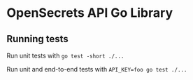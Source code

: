 # OpenSecrets API Go Library

## Running tests

Run unit tests with `go test -short ./...`

Run unit and end-to-end tests with `API_KEY=foo go test ./...`